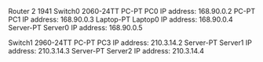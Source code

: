 Router 2 1941
Switch0 2060-24TT
PC-PT PC0 IP address: 168.90.0.2
PC-PT PC1 IP address: 168.90.0.3
Laptop-PT Laptop0 IP address: 168.90.0.4
Server-PT Server0 IP address: 168.90.0.5

Switch1 2960-24TT
PC-PT PC3 IP address: 210.3.14.2
Server-PT Server1 IP address: 210.3.14.3
Server-PT Server2 IP address: 210.3.14.4